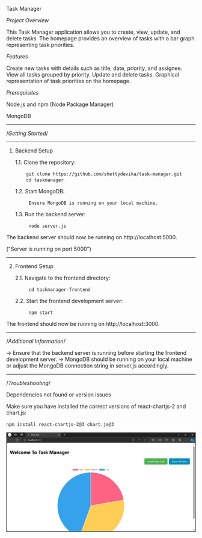 Task Manager

*Project Overview*

This Task Manager application allows you to create, view, update, and delete tasks. The homepage provides an overview of tasks with a bar graph representing task priorities.


*Features*

Create new tasks with details such as title, date, priority, and assignee.
View all tasks grouped by priority.
Update and delete tasks.
Graphical representation of task priorities on the homepage.

*Prerequisites*

Node.js and npm (Node Package Manager)

MongoDB

----------------------------------------------------------------------------------

/*Getting Started*/

----------------------------------------------------------------------------------

1. Backend Setup

    1.1. Clone the repository:

           git clone https://github.com/shettydevika/task-manager.git
           cd taskmanager

    1.2. Start MongoDB:
   
            Ensure MongoDB is running on your local machine.
    
    1.3. Run the backend server:
            
            node server.js

The backend server should now be running on http://localhost:5000.

("Server is running on port 5000")

----------------------------------------------------------------------------------

2. Frontend Setup

    2.1. Navigate to the frontend directory:
   
            cd taskmanager-frontend

    2.2. Start the frontend development server:
   
            npm start

The frontend should now be running on http://localhost:3000.

----------------------------------------------------------------------------------

/*Additional Information*/

-> Ensure that the backend server is running before starting the frontend development server.
-> MongoDB should be running on your local machine or adjust the MongoDB connection string in server.js accordingly.

----------------------------------------------------------------------------------

/*Troubleshooting*/

Dependencies not found or version issues

Make sure you have installed the correct versions of react-chartjs-2 and chart.js:

    npm install react-chartjs-2@3 chart.js@3
    
![Alt Text](homepage.png)

